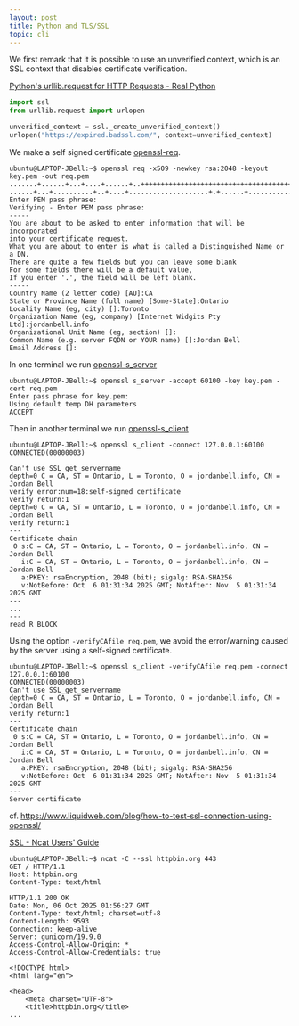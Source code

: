 ```yaml
---
layout: post
title: Python and TLS/SSL
topic: cli
---
```


We first remark that it is possible to use an unverified context, which is an SSL context that disables certificate verification.

[Python's urllib.request for HTTP Requests - Real Python](https://realpython.com/urllib-request/)

```python
import ssl
from urllib.request import urlopen

unverified_context = ssl._create_unverified_context()
urlopen("https://expired.badssl.com/", context=unverified_context)
```

We make a self signed certificate [openssl-req](https://docs.openssl.org/master/man1/openssl-req/).

```console
ubuntu@LAPTOP-JBell:~$ openssl req -x509 -newkey rsa:2048 -keyout key.pem -out req.pem
.......+......+...+....+......+..+++++++++++++++++++++++++++++++++++++++++++++++++++++++++++++++++*............+.+...+.........+...+.....+...+++++++++++++++++++++++++++++++++++++++++++++++++++++++++++++++++*........+.+..+.......+..+...+.+.....+.+...........+.............+............+..+.......+.....+...+.......+...+........+.......+.....................+............+.....+....+..............+.+.....+....+..+...+....+++++++++++++++++++++++++++++++++++++++++++++++++++++++++++++++++
......+...+..........+..+....+....................+.+......+.................+++++++++++++++++++++++++++++++++++++++++++++++++++++++++++++++++*.+..............+....+.....+.......+...........+.......+..+....+..+....+.........+.....+.......+..+...............+++++++++++++++++++++++++++++++++++++++++++++++++++++++++++++++++*.+..........+......+..+...............+......+.+.....+....+.....+.......+..+.+.........+.....+.+......+......+...+.....+.......+...+......+.........+......+..................+..+.+..............+......+.............+.....+.+........+......+....+++++++++++++++++++++++++++++++++++++++++++++++++++++++++++++++++
Enter PEM pass phrase:
Verifying - Enter PEM pass phrase:
-----
You are about to be asked to enter information that will be incorporated
into your certificate request.
What you are about to enter is what is called a Distinguished Name or a DN.
There are quite a few fields but you can leave some blank
For some fields there will be a default value,
If you enter '.', the field will be left blank.
-----
Country Name (2 letter code) [AU]:CA
State or Province Name (full name) [Some-State]:Ontario
Locality Name (eg, city) []:Toronto
Organization Name (eg, company) [Internet Widgits Pty Ltd]:jordanbell.info
Organizational Unit Name (eg, section) []:
Common Name (e.g. server FQDN or YOUR name) []:Jordan Bell
Email Address []:
```

In one terminal we run [openssl-s_server](https://docs.openssl.org/master/man1/openssl-s_server/)

```console
ubuntu@LAPTOP-JBell:~$ openssl s_server -accept 60100 -key key.pem -cert req.pem
Enter pass phrase for key.pem:
Using default temp DH parameters
ACCEPT
```

Then in another terminal we run [openssl-s_client](https://docs.openssl.org/master/man1/openssl-s_client/)

```console
ubuntu@LAPTOP-JBell:~$ openssl s_client -connect 127.0.0.1:60100
CONNECTED(00000003)

Can't use SSL_get_servername
depth=0 C = CA, ST = Ontario, L = Toronto, O = jordanbell.info, CN = Jordan Bell
verify error:num=18:self-signed certificate
verify return:1
depth=0 C = CA, ST = Ontario, L = Toronto, O = jordanbell.info, CN = Jordan Bell
verify return:1
---
Certificate chain
 0 s:C = CA, ST = Ontario, L = Toronto, O = jordanbell.info, CN = Jordan Bell
   i:C = CA, ST = Ontario, L = Toronto, O = jordanbell.info, CN = Jordan Bell
   a:PKEY: rsaEncryption, 2048 (bit); sigalg: RSA-SHA256
   v:NotBefore: Oct  6 01:31:34 2025 GMT; NotAfter: Nov  5 01:31:34 2025 GMT
---
...
---
read R BLOCK
```

Using the option `-verifyCAfile req.pem`, we avoid the error/warning caused by the
server using a self-signed certificate.

```console
ubuntu@LAPTOP-JBell:~$ openssl s_client -verifyCAfile req.pem -connect 127.0.0.1:60100
CONNECTED(00000003)
Can't use SSL_get_servername
depth=0 C = CA, ST = Ontario, L = Toronto, O = jordanbell.info, CN = Jordan Bell
verify return:1
---
Certificate chain
 0 s:C = CA, ST = Ontario, L = Toronto, O = jordanbell.info, CN = Jordan Bell
   i:C = CA, ST = Ontario, L = Toronto, O = jordanbell.info, CN = Jordan Bell
   a:PKEY: rsaEncryption, 2048 (bit); sigalg: RSA-SHA256
   v:NotBefore: Oct  6 01:31:34 2025 GMT; NotAfter: Nov  5 01:31:34 2025 GMT
---
Server certificate
```


cf. <https://www.liquidweb.com/blog/how-to-test-ssl-connection-using-openssl/>


[SSL - Ncat Users' Guide](https://nmap.org/ncat/guide/ncat-ssl.html)

```console
ubuntu@LAPTOP-JBell:~$ ncat -C --ssl httpbin.org 443
GET / HTTP/1.1
Host: httpbin.org
Content-Type: text/html

HTTP/1.1 200 OK
Date: Mon, 06 Oct 2025 01:56:27 GMT
Content-Type: text/html; charset=utf-8
Content-Length: 9593
Connection: keep-alive
Server: gunicorn/19.9.0
Access-Control-Allow-Origin: *
Access-Control-Allow-Credentials: true

<!DOCTYPE html>
<html lang="en">

<head>
    <meta charset="UTF-8">
    <title>httpbin.org</title>
...
```

